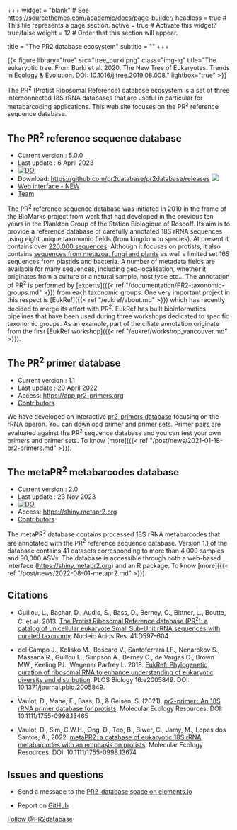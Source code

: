 +++
widget = "blank"  # See https://sourcethemes.com/academic/docs/page-builder/
headless = true  # This file represents a page section.
active = true  # Activate this widget? true/false
weight = 12  # Order that this section will appear.

title = "The PR2 database ecosystem"
subtitle = ""
+++

{{< figure library="true" src="tree_burki.png" class="img-lg" title="The eukaryotic tree. From Burki et al. 2020. The New Tree of Eukaryotes. Trends in Ecology & Evolution. DOI: 10.1016/j.tree.2019.08.008." lightbox="true" >}}

The PR<sup>2</sup> (Protist Ribosomal Reference) database ecosystem is a set of three interconnected 18S rRNA databases that are useful in particular for metabarcoding applications. This web site focuses on the PR<sup>2</sup> reference sequence database.

## The PR<sup>2</sup> reference sequence database

* Current version : 5.0.0  
* Last update : 6 April 2023  
* [![DOI](https://zenodo.org/badge/DOI/10.5281/zenodo.7805244.svg)](https://doi.org/10.5281/zenodo.7805244)
* Download: https://github.com/pr2database/pr2database/releases ![](https://img.shields.io/github/downloads/pr2database/pr2database/total.svg)
* [Web interface - NEW](https://app.pr2-database.org/pr2-database/)
* [Team](https://pr2-database.org/team/)

The PR<sup>2</sup> reference sequence database was initiated in 2010 in the frame of the BioMarks project from work that had developed in the previous ten years in the Plankton Group of the Station Biologique of Roscoff.  Its aim is to provide a reference database of carefully annotated 18S rRNA sequences using  eight unique taxonomic fields (from kingdom to species).  At present it contains over [220,000 sequences](https://pr2database.github.io/pr2database/articles/pr2_01_stats.html#basic-statistics-1).  Although it focuses on protists, it also contains [sequences from metazoa, fungi and plants](https://pr2database.github.io/pr2database/articles/pr2_01_stats.html#division-level-1) as well a limited set 16S sequences from plastids and bacteria. A number of metadata fields are available for many sequences, including geo-localisation, whether it originates from a culture or a natural sample, host type etc... The annotation of PR<sup>2</sup> is performed by [experts]({{< ref "/documentation/PR2-taxonomic-groups.md" >}}) from each taxonomic groups.  One very important project in this respect is [EukRef]({{< ref "/eukref/about.md" >}}) which has recently decided to merge its effort with PR<sup>2</sup>. EukRef has built bioinformatics pipelines that have been used during three workshops dedicated to specific taxonomic groups.  As an example, part of the ciliate annotation originate from the first [EukRef workshop]({{< ref "/eukref/workshop_vancouver.md" >}}).

<!---
{{< figure src="https://pr2database.github.io/pr2database/articles/pr2_01_stats_files/figure-html/unnamed-chunk-9-1.png" class="img-sm" title="Representation of the different taxonomic groups within PR<sup>2</sup>." lightbox="true" >}}
-->

## The PR<sup>2</sup> primer database

* Current version : 1.1  
* Last update : 20 April 2022   
* Access:  https://app.pr2-primers.org
* [Contributors](https://pr2-database.org/team/#people_primers)

We have developed an interactive [pr2-primers database](https://app.pr2-primers.org/) focusing on the rRNA operon.  You can download primer and primer sets.  Primer pairs are evaluated against the PR<sup>2</sup> sequence database and you can test your own primers and primer sets. To know [more]({{< ref "/post/news/2021-01-18-pr2-primers.md" >}}).

## The metaPR<sup>2</sup> metabarcodes database

* Current version : 2.0 
* Last update : 23 Nov 2023  
* [![DOI](https://zenodo.org/badge/410160328.svg)](https://zenodo.org/badge/latestdoi/410160328)
* Access: https://shiny.metapr2.org
* [Contributors](https://pr2-database.org/team/#people_metapr2)

The metaPR<sup>2</sup> database contains processed 18S rRNA metabarcodes that are annotated with the PR<sup>2</sup> reference sequence database. Version 1.1 of the database contains 41 datasets corresponding to more than 4,000 samples and 90,000 ASVs. The database is accessible through both a web-based interface (https://shiny.metapr2.org) and an R package. To know [more]({{< ref "/post/news/2022-08-01-metapr2.md" >}}).

Citations
-----------

* Guillou, L., Bachar, D., Audic, S., Bass, D., Berney, C., Bittner, L., Boutte, C. et al. 2013. [The Protist Ribosomal Reference  database (PR<sup>2</sup>): a catalog of unicellular eukaryote Small Sub-Unit rRNA sequences with curated taxonomy](http://nar.oxfordjournals.org/lookup/doi/10.1093/nar/gks1160). Nucleic Acids Res. 41:D597–604.

* del Campo J., Kolisko M., Boscaro V., Santoferrara LF., Nenarokov S., Massana R., Guillou L., Simpson A., Berney C., de Vargas C., Brown MW., Keeling PJ., Wegener Parfrey L. 2018. [EukRef: Phylogenetic curation of ribosomal RNA to enhance understanding of eukaryotic diversity and distribution](https://journals.plos.org/plosbiology/article?id=10.1371/journal.pbio.2005849). PLOS Biology 16:e2005849. DOI: 10.1371/journal.pbio.2005849.

* Vaulot, D., Mahé, F., Bass, D., & Geisen, S. (2021). [pr2-primer : An 18S rRNA primer database for protists](https://onlinelibrary.wiley.com/doi/abs/10.1111/1755-0998.13465). Molecular Ecology Resources. DOI: 10.1111/1755-0998.13465

* Vaulot, D., Sim, C.W.H., Ong, D., Teo, B., Biwer, C., Jamy, M., Lopes dos Santos, A., 2022. [metaPR2: a database of eukaryotic 18S rRNA metabarcodes with an emphasis on protists](https://doi.org/10.1111/1755-0998.13674). Molecular Ecology Resources. DOI: 10.1111/1755-0998.13674





Issues and questions
-----------

* Send a message to the [PR2-database space on elements.io](https://matrix.to/#/#pr2-database:matrix.org)

* Report on [GitHub](https://github.com/vaulot/pr2_database/issues)

<!-- Place this tag where you want the button to render. https://buttons.github.io/-->
<a href="https://twitter.com/PR2database?ref_src=twsrc%5Etfw" data-show-count="false" class="twitter-follow-button">Follow @PR2database</a> <script async src="https://platform.twitter.com/widgets.js" charset="utf-8"></script>
